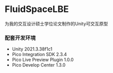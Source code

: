# FluidSpaceLBE
为我的交互设计硕士学位论文制作的Unity可交互原型

### 配套开发环境
- Unity 2021.3.38f1c1
- Pico Integration SDK 2.3.4
- Pico Live Preview Plugin 1.0.0
- Pico Develop Center 1.3.0
